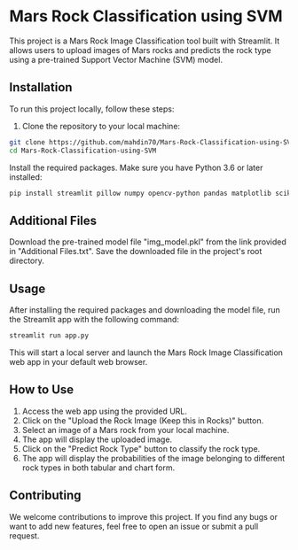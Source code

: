 # Mars Rock Classification using SVM
This project is a Mars Rock Image Classification tool built with Streamlit. It allows users to upload images of Mars rocks and predicts the rock type using a pre-trained Support Vector Machine (SVM) model.

## Installation

To run this project locally, follow these steps:

1. Clone the repository to your local machine:

```bash
git clone https://github.com/mahdin70/Mars-Rock-Classification-using-SVM.git
cd Mars-Rock-Classification-using-SVM
```
Install the required packages. Make sure you have Python 3.6 or later installed:

```bash
pip install streamlit pillow numpy opencv-python pandas matplotlib scikit-learn==1.0.2
```
## Additional Files
Download the pre-trained model file "img_model.pkl" from the link provided in "Additional Files.txt". Save the downloaded file in the project's root directory.

## Usage
After installing the required packages and downloading the model file, run the Streamlit app with the following command:
```bash
streamlit run app.py
```
This will start a local server and launch the Mars Rock Image Classification web app in your default web browser.

## How to Use
1. Access the web app using the provided URL.
2. Click on the "Upload the Rock Image (Keep this in Rocks)" button.
3. Select an image of a Mars rock from your local machine.
4. The app will display the uploaded image.
5. Click on the "Predict Rock Type" button to classify the rock type.
6. The app will display the probabilities of the image belonging to different rock types in both tabular and chart form.

## Contributing
We welcome contributions to improve this project. If you find any bugs or want to add new features, feel free to open an issue or submit a pull request.
